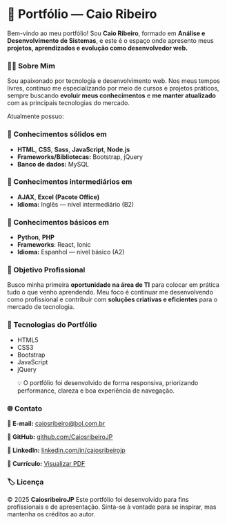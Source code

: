 <h1>💼 Portfólio — Caio Ribeiro</h1>

Bem-vindo ao meu portfólio!
Sou <strong>Caio Ribeiro</strong>, formado em <strong>Análise e Desenvolvimento de Sistemas</strong>, e este é o espaço onde apresento meus <strong>projetos, aprendizados e evolução como desenvolvedor web.</strong>

<h3>👨‍💻 Sobre Mim</h3>

Sou apaixonado por tecnologia e desenvolvimento web.
Nos meus tempos livres, continuo me especializando por meio de cursos e projetos práticos, sempre buscando <strong>evoluir meus conhecimentos</strong> e <strong>me manter atualizado</strong> com as principais tecnologias do mercado.

Atualmente possuo:

<h3>🔹 Conhecimentos sólidos em</h3>

<ul>
<li><strong>HTML</strong>, <strong>CSS</strong>, <strong>Sass</strong>, <strong>JavaScript</strong>, <strong>Node.js</strong></li>

<li><strong>Frameworks/Bibliotecas:</strong> Bootstrap, jQuery</li>

<li><strong>Banco de dados:</strong> MySQL</li>
</ul>

<h3>🔹 Conhecimentos intermediários em</h3>

<uL>
<li><strong>AJAX</strong>, <strong>Excel (Pacote Office)</strong></li>

<li><strong>Idioma:</strong> Inglês — nível intermediário (B2)</li>
</ul>

<h3>🔹 Conhecimentos básicos em</h3>

<uL>
<li><strong>Python</strong>, <strong>PHP</strong></li>

<li><strong>Frameworks</strong>: React, Ionic</li>

<li><strong>Idioma:</strong> Espanhol — nível básico (A2)</li>
</ul>

<h3>🚀 Objetivo Profissional</h3>

Busco minha primeira <strong>oportunidade na área de TI</strong> para colocar em prática tudo o que venho aprendendo.
Meu foco é continuar me desenvolvendo como profissional e contribuir com <strong>soluções criativas e eficientes</strong> para o mercado de tecnologia.

<h3>🧰 Tecnologias do Portfólio</h3>

<uL>
<li>HTML5</li>

<li>CSS3</li>

<li>Bootstrap</li>

<li>JavaScript</li>

<li>jQuery</li>

💡 O portfólio foi desenvolvido de forma responsiva, priorizando performance, clareza e boa experiência de navegação.
</ul>

<h3>🌐 Contato</h3>

<strong>📧 E-mail:</strong> <u>caiosribeiro@bol.com.br</u>

<strong>🐙 GitHub:</strong> <a href="https://github.com/CaiosribeiroJP"><u>github.com/CaiosribeiroJP</u></a>

<strong>💼 LinkedIn:</strong> <a href="https:linkedin.com/in/caiosribeirojp//"><u>linkedin.com/in/caiosribeirojp</u></a>

<strong>📄 Currículo:</strong> <a href="./public/assets/docs/CaioSantosRibeiro_Curriculo.pdf" target="_blank"><u>Visualizar PDF</u></a>

<h3>🏷️ Licença</h3>

© 2025 <strong>CaiosribeiroJP</strong>
Este portfólio foi desenvolvido para fins profissionais e de apresentação.
Sinta-se à vontade para se inspirar, mas mantenha os créditos ao autor.